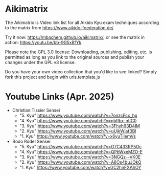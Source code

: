 Aikimatrix
==========
The Aikimatrix is Video link list for all Aikido Kyu exam techniques according to the matrix from https://www.aikido-foederation.de/

Try it now: https://mbachem.github.io/aikimatrix/, or see the matrix in action: https://youtu.be/bb-9G5xBfYk

Please note the GPL 3.0 license: Downloading, publishing, editing, etc. is permitted as long as you link to the original sources and publish your changes under the GPL v3 license.

Do you have your own video collection that you'd like to see linked?
Simply fork this project and begin with urls.template.js


Youtube Links (Apr. 2025)
=========================

- Christian Tissier Sensei
  - "5. Kyu" https://www.youtube.com/watch?v=7onzcFcx_hg
  - "4. Kyu" https://www.youtube.com/watch?v=qbRbx-ntIC0
  - "3. Kyu" https://www.youtube.com/watch?v=3Fhyh63D4IM
  - "2. Kyu" https://www.youtube.com/watch?v=uUjkWiaf3BI
  - "1. Kyu" https://www.youtube.com/watch?v=x6yuTjlemVs
- Bodo Rödel Sensei
  - "5. Kyu" https://www.youtube.com/watch?v=O7C433RP5Oc
  - "4. Kyu" https://www.youtube.com/watch?v=QPbWxeMZO-E
  - "3. Kyu" https://www.youtube.com/watch?v=3NGQz--VK0E
  - "2. Kyu" https://www.youtube.com/watch?v=A8Os4buJOkQ
  - "1. Kyu" https://www.youtube.com/watch?v=GC2hnFXAhOY